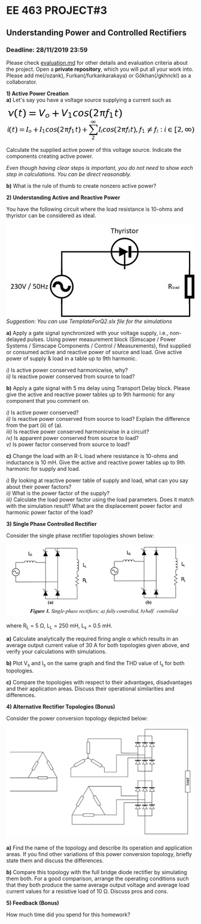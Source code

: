 # EE 463 PROJECT#3

## Understanding Power and Controlled Rectifiers

### Deadline: 28/11/2019 23:59

Please check [evaluation.md](evaluation.md) for other details and evaluation criteria about the project. Open a **private repository**, which you will put all your work into. Please add me(/ozank), Furkan(/furkankarakaya) or Gökhan(/gkhnckl) as a collaborator.

**1) Active Power Creation**<br />
 **a)** Let's say you have a voltage source supplying a current such as

 ![](voltageeqn.png)<br />
![](currenteqn.png)<br />

Calculate the supplied active power of this voltage source. Indicate the components creating active power.

*Even though having clear steps is important, you do not need to show each step in calculations. You can be direct reasonably.*

**b)** What is the rule of thumb to create nonzero active power?



**2) Understanding Active and Reactive Power**<br />

You have the following circuit where the load resistance is 10-ohms and thyristor can be considered as ideal.

![](OPCR.jpg)<br />
  *Suggestion: You can use TemplateForQ2.slx file for the simulations*

**a)** Apply a gate signal synchronized with your voltage supply, i.e., non-delayed pulses. Using power measurement block (Simscape / Power Systems / Simscape Components / Control / Measurements), find supplied or consumed active and reactive power of source and load. Give active power of supply & load in a table up to 9th harmonic.

  *i)* Is active power conserved harmonicwise, why?<br />
  *ii)* Is reactive power conserved from source to load?



**b)** Apply a gate signal with 5 ms delay using Transport Delay block. Please give the active and reactive power tables up to 9th harmonic for any component that you comment on.

  *i)* Is active power conserved? <br />
  *ii)* Is reactive power conserved from source to load? Explain the difference from the part (ii) of (a). <br />
  *iii)* Is reactive power conserved harmonicwise in a circuit? <br />
  *iv)* Is apparent power conserved from source to load? <br />
  *v)* Is power factor conserved from source to load? <br />

**c)** Change the load with an R-L load where resistance is 10-ohms and inductance is 10 mH. Give the active and reactive power tables up to 9th harmonic for supply and load.

*i)* By looking at reactive power table of supply and load, what can you say about their power factors?<br />
*ii)* What is the power factor of the supply?<br />
*iii)* Calculate the load power factor using the load parameters. Does it match with the simulation result? What are the displacement power factor and harmonic power factor of the load?<br />

**3) Single Phase Controlled Rectifier**<br />

Consider the single phase rectifier topologies shown below:

![](single_phase_rectifiers.png)

where R<sub>L</sub> = 5 Ω, L<sub>L</sub> = 250 mH, L<sub>s</sub> = 0.5 mH.

**a)** Calculate analytically the required firing angle α which results in an average output current value of 30 A for both topologies given above, and verify your calculations with simulations.

**b)** Plot V<sub>s</sub> and I<sub>s</sub> on the same graph and find the THD value of I<sub>s</sub> for both topologies.

**c)** Compare the topologies with respect to their advantages, disadvantages and their application areas. Discuss their operational similarities and differences.

**4) Alternative Rectifier Topologies (Bonus)**<br />

Consider the power conversion topology depicted below:

![](OtherTopologies.gif)

**a)** Find the name of the topology and describe its operation and application areas. If you find other variations of this power conversion topology, briefly state them and discuss the differences.


**b)** Compare this topology with the full bridge diode rectifier by simulating them both. For a good comparison, arrange the operating conditions such that they both produce the same average output voltage and average load current values for a resistive load of 10 Ω. Discuss pros and cons.

**5) Feedback (Bonus)**<br />

How much time did you spend for this homework?
